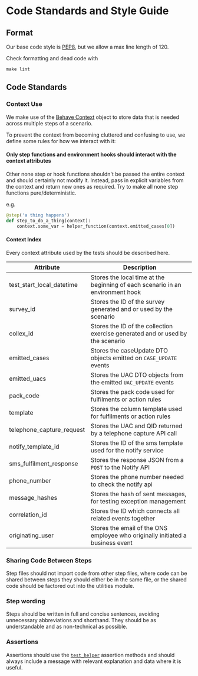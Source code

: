 # Code Standards and Style Guide

## Format

Our base code style is [PEP8](https://www.python.org/dev/peps/pep-0008/), but we allow a max line length of 120.

Check formatting and dead code with

```shell
make lint
```

## Code Standards

### Context Use

We make use of the [Behave Context](https://behave.readthedocs.io/en/stable/tutorial.html#context) object to store data
that is needed across multiple steps of a scenario.

To prevent the context from becoming cluttered and confusing to use, we define some rules for how we interact with it:

#### Only step functions and environment hooks should interact with the context attributes

Other none step or hook functions shouldn't be passed the entire context and should certainly not modify it. Instead,
pass in explicit variables from the context and return new ones as required. Try to make all none step functions
pure/deterministic.

e.g.

```python
@step('a thing happens')
def step_to_do_a_thing(context):
    context.some_var = helper_function(context.emitted_cases[0])
```

#### Context Index

Every context attribute used by the tests should be described here.

| Attribute                 | Description                                                                     |
| ------------------------- | ------------------------------------------------------------------------------- |
| test_start_local_datetime | Stores the local time at the beginning of each scenario in an environment hook  |
| survey_id                 | Stores the ID of the survey generated and or used by the scenario               |
| collex_id                 | Stores the ID of the collection exercise generated and or used by the scenario  |
| emitted_cases             | Stores the caseUpdate DTO objects emitted on `CASE_UPDATE` events               |
| emitted_uacs              | Stores the UAC DTO objects from the emitted `UAC_UPDATE` events                 |
| pack_code                 | Stores the pack code used for fulfilments or action rules                       |
| template                  | Stores the column template used for fulfilments or action rules                 |
| telephone_capture_request | Stores the UAC and QID returned by a telephone capture API call                 |
| notify_template_id        | Stores the ID of the sms template used for the notify service                   |
| sms_fulfilment_response   | Stores the response JSON from a `POST` to the Notify API                        |
| phone_number              | Stores the phone number needed to check the notify api                          |
| message_hashes            | Stores the hash of sent messages, for testing exception management              |
| correlation_id            | Stores the ID which connects all related events together                        |
| originating_user          | Stores the email of the ONS employee who originally initiated a business event  |


### Sharing Code Between Steps

Step files should not import code from other step files, where code can be shared between steps they should either be in
the same file, or the shared code should be factored out into the utilities module.

### Step wording

Steps should be written in full and concise sentences, avoiding unnecessary abbreviations and shorthand. They should be
as understandable and as non-technical as possible.

### Assertions

Assertions should use the [`test_helper`](acceptance_tests/utilities/test_case_helper.py) assertion methods and should
always include a message with relevant explanation and data where it is useful.
